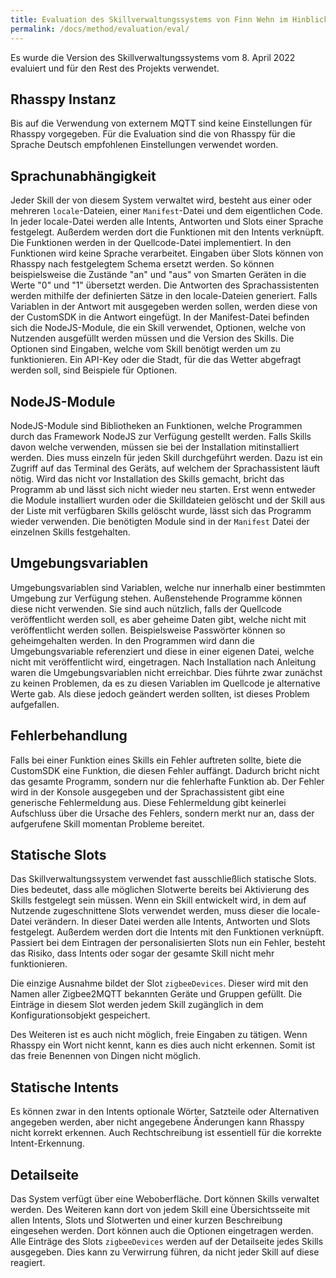 ```yaml
---
title: Evaluation des Skillverwaltungssystems von Finn Wehn im Hinblick auf die Umsetzung der ermittelten Anforderungen
permalink: /docs/method/evaluation/eval/
---
```


Es wurde die Version des Skillverwaltungssystems vom 8. April 2022 evaluiert und für den Rest des Projekts verwendet. <br>

## Rhasspy Instanz

Bis auf die Verwendung von externem MQTT sind keine Einstellungen für Rhasspy vorgegeben. Für die Evaluation sind die von Rhasspy für die Sprache Deutsch empfohlenen Einstellungen verwendet worden.

## Sprachunabhängigkeit

Jeder Skill der von diesem System verwaltet wird, besteht aus einer oder mehreren `locale`-Dateien, einer `Manifest`-Datei und dem eigentlichen Code. In jeder locale-Datei werden alle Intents, Antworten und Slots einer Sprache festgelegt. Außerdem werden dort die Funktionen mit den Intents verknüpft. Die Funktionen werden in der Quellcode-Datei implementiert. In den Funktionen wird keine Sprache verarbeitet. Eingaben über Slots können von Rhasspy nach festgelegtem Schema ersetzt werden. So können beispielsweise die Zustände "an" und "aus" von Smarten Geräten in die Werte "0" und "1" übersetzt werden. Die Antworten des Sprachassistenten werden mithilfe der definierten Sätze in den locale-Dateien generiert. Falls Variablen in der Antwort mit ausgegeben werden sollen, werden diese von der CustomSDK in die Antwort eingefügt. In der Manifest-Datei befinden sich die NodeJS-Module, die ein Skill verwendet, Optionen, welche von Nutzenden ausgefüllt werden müssen und die Version des Skills. Die Optionen sind Eingaben, welche vom Skill benötigt werden um zu funktionieren. Ein API-Key oder die Stadt, für die das Wetter abgefragt werden soll, sind Beispiele für Optionen.

## NodeJS-Module

NodeJS-Module sind Bibliotheken an Funktionen, welche Programmen durch das Framework NodeJS zur Verfügung gestellt werden. Falls Skills davon welche verwenden, müssen sie bei der Installation mitinstalliert werden. Dies muss einzeln für jeden Skill durchgeführt werden. Dazu ist ein Zugriff auf das Terminal des Geräts, auf welchem der Sprachassistent läuft nötig. Wird das nicht vor Installation des Skills gemacht, bricht das Programm ab und lässt sich nicht wieder neu starten. Erst wenn entweder die Module installiert wurden oder die Skilldateien gelöscht und der Skill aus der Liste mit verfügbaren Skills gelöscht wurde, lässt sich das Programm wieder verwenden. Die benötigten Module sind in der `Manifest` Datei der einzelnen Skills festgehalten.

## Umgebungsvariablen

Umgebungsvariablen sind Variablen, welche nur innerhalb einer bestimmten Umgebung zur Verfügung stehen. Außenstehende Programme können diese nicht verwenden. Sie sind auch nützlich, falls der Quellcode veröffentlicht werden soll, es aber geheime Daten gibt, welche nicht mit veröffentlicht werden sollen. Beispielsweise Passwörter können so geheimgehalten werden. In den Programmen wird dann die Umgebungsvariable referenziert und diese in einer eigenen Datei, welche nicht mit veröffentlicht wird, eingetragen. Nach Installation nach Anleitung waren die Umgebungsvariablen nicht erreichbar. Dies führte zwar zunächst zu keinen Problemen, da es zu diesen Variablen im Quellcode je alternative Werte gab. Als diese jedoch geändert werden sollten, ist dieses Problem aufgefallen. 

## Fehlerbehandlung

Falls bei einer Funktion eines Skills ein Fehler auftreten sollte, biete die CustomSDK eine Funktion, die diesen Fehler auffängt. Dadurch bricht nicht das gesamte Programm, sondern nur die fehlerhafte Funktion ab. Der Fehler wird in der Konsole ausgegeben und der Sprachassistent gibt eine generische Fehlermeldung aus. Diese Fehlermeldung gibt keinerlei Aufschluss über die Ursache des Fehlers, sondern merkt nur an, dass der aufgerufene Skill momentan Probleme bereitet. 

## Statische Slots

Das Skillverwaltungssystem verwendet fast ausschließlich statische Slots. Dies bedeutet, dass alle möglichen Slotwerte bereits bei Aktivierung des Skills festgelegt sein müssen. Wenn ein Skill entwickelt wird, in dem auf Nutzende zugeschnittene Slots verwendet werden, muss dieser die locale-Datei verändern. In dieser Datei werden alle Intents, Antworten und Slots festgelegt. Außerdem werden dort die Intents mit den Funktionen verknüpft. Passiert bei dem Eintragen der personalisierten Slots nun ein Fehler, besteht das Risiko, dass Intents oder sogar der gesamte Skill nicht mehr funktionieren. <br>

Die einzige Ausnahme bildet der Slot `zigbeeDevices`. Dieser wird mit den Namen aller Zigbee2MQTT bekannten Geräte und Gruppen gefüllt. Die Einträge in diesem Slot werden jedem Skill zugänglich in dem Konfigurationsobjekt gespeichert. <br>

Des Weiteren ist es auch nicht möglich, freie Eingaben zu tätigen. Wenn Rhasspy ein Wort nicht kennt, kann es dies auch nicht erkennen. Somit ist das freie Benennen von Dingen nicht möglich. 

## Statische Intents

Es können zwar in den Intents optionale Wörter, Satzteile oder Alternativen angegeben werden, aber nicht angegebene Änderungen kann Rhasspy nicht korrekt erkennen. Auch Rechtschreibung ist essentiell für die korrekte Intent-Erkennung.

## Detailseite

Das System verfügt über eine Weboberfläche. Dort können Skills verwaltet werden. Des Weiteren kann dort von jedem Skill eine Übersichtsseite mit allen Intents, Slots und Slotwerten und einer kurzen Beschreibung eingesehen werden. Dort können auch die Optionen eingetragen werden.
Alle Einträge des Slots `zigbeeDevices` werden auf der Detailseite jedes Skills ausgegeben. Dies kann zu Verwirrung führen, da nicht jeder Skill auf diese reagiert. 

